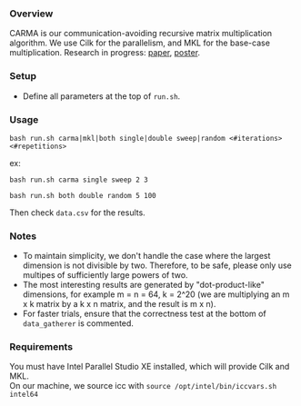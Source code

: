 ### Overview
CARMA is our communication-avoiding recursive matrix multiplication algorithm. We use Cilk for the parallelism, and MKL for the base-case multiplication. Research in progress: [paper](http://www.eecs.berkeley.edu/Pubs/TechRpts/2012/EECS-2012-205.pdf), [poster](http://www.cs.berkeley.edu/~odedsc/papers/CARMA%20Poster-SC12).  

### Setup
*  Define all parameters at the top of `run.sh`.  

### Usage
```
bash run.sh carma|mkl|both single|double sweep|random <#iterations> <#repetitions>
```
ex:
```
bash run.sh carma single sweep 2 3
```
```
bash run.sh both double random 5 100
```

Then check ```data.csv``` for the results.

### Notes
*  To maintain simplicity, we don't handle the case where the largest dimension is not divisible by two. Therefore, to be safe, please only use multipes of sufficiently large powers of two.
*  The most interesting results are generated by "dot-product-like" dimensions, for example m = n = 64, k = 2^20 (we are multiplying an m x k matrix by a k x n matrix, and the result is m x n).  
*  For faster trials, ensure that the correctness test at the bottom of `data_gatherer` is commented.  

### Requirements
You must have Intel Parallel Studio XE installed, which will provide Cilk and MKL.  
On our machine, we source icc with `source /opt/intel/bin/iccvars.sh intel64`  

### Authors
David Eliahu, Omer Spillinger

### Mentors/Supervisors
Professor Armando Fox, Professor James Demmel, Benjamin Lipshitz, Oded Schwartz, Shoaib Kamil
